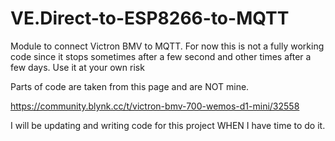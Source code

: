# VE.Direct-to-ESP8266-to-MQTT
Module to connect Victron BMV to MQTT.
For now this is not a fully working code since it stops sometimes after a few second and other times after a few days. Use it at your own risk

Parts of code are taken from this page and are NOT mine.

https://community.blynk.cc/t/victron-bmv-700-wemos-d1-mini/32558

I will be updating and writing code for this project WHEN I have time to do it.
